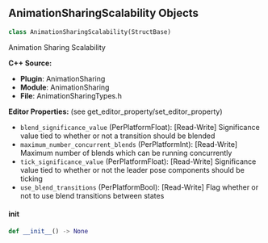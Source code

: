 ## AnimationSharingScalability Objects

```python
class AnimationSharingScalability(StructBase)
```

Animation Sharing Scalability

**C++ Source:**

- **Plugin**: AnimationSharing
- **Module**: AnimationSharing
- **File**: AnimationSharingTypes.h

**Editor Properties:** (see get_editor_property/set_editor_property)

- ``blend_significance_value`` (PerPlatformFloat):  [Read-Write] Significance value tied to whether or not a transition should be blended
- ``maximum_number_concurrent_blends`` (PerPlatformInt):  [Read-Write] Maximum number of blends which can be running concurrently
- ``tick_significance_value`` (PerPlatformFloat):  [Read-Write] Significance value tied to whether or not the leader pose components should be ticking
- ``use_blend_transitions`` (PerPlatformBool):  [Read-Write] Flag whether or not to use blend transitions between states

<a id="unreal.AnimationSharingScalability.__init__"></a>

#### __init__

```python
def __init__() -> None
```

<a id="unreal.MovieSceneNiagaraCacheParams"></a>